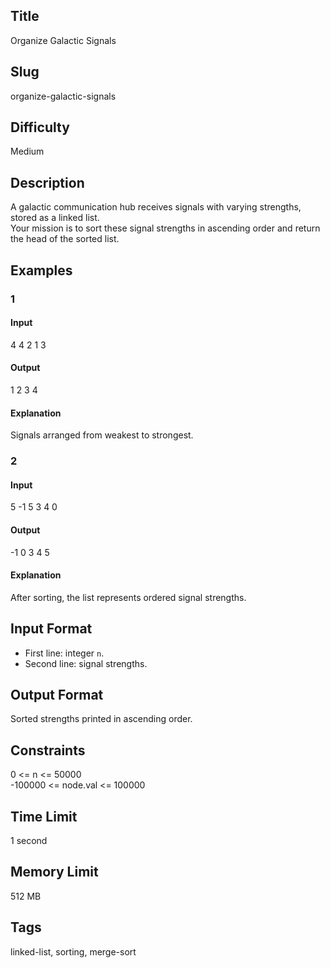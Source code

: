 ## Title
Organize Galactic Signals

## Slug
organize-galactic-signals

## Difficulty
Medium

## Description

A galactic communication hub receives signals with varying strengths, stored as a linked list.  
Your mission is to sort these signal strengths in ascending order and return the head of the sorted list.

## Examples

### 1

#### Input
4
4 2 1 3

#### Output
1 2 3 4

#### Explanation
Signals arranged from weakest to strongest.

### 2

#### Input
5
-1 5 3 4 0

#### Output
-1 0 3 4 5

#### Explanation
After sorting, the list represents ordered signal strengths.

## Input Format
- First line: integer `n`.  
- Second line: signal strengths.

## Output Format
Sorted strengths printed in ascending order.

## Constraints
0 <= n <= 50000  
-100000 <= node.val <= 100000  

## Time Limit
1 second

## Memory Limit
512 MB

## Tags
linked-list, sorting, merge-sort
